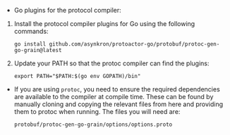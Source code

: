 - Go plugins for the protocol compiler:

1. Install the protocol compiler plugins for Go using the following commands:
    ```
    go install github.com/asynkron/protoactor-go/protobuf/protoc-gen-go-grain@latest
    ```

2. Update your PATH so that the protoc compiler can find the plugins:
    ```
    export PATH="$PATH:$(go env GOPATH)/bin"
    ```

- If you are using `protoc`, you need to ensure the required dependencies are available to the compiler at compile time. These can be found by manually cloning and copying the relevant files from here and providing them to protoc when running. The files you will need are:
    ```
    protobuf/protoc-gen-go-grain/options/options.proto
    ```
